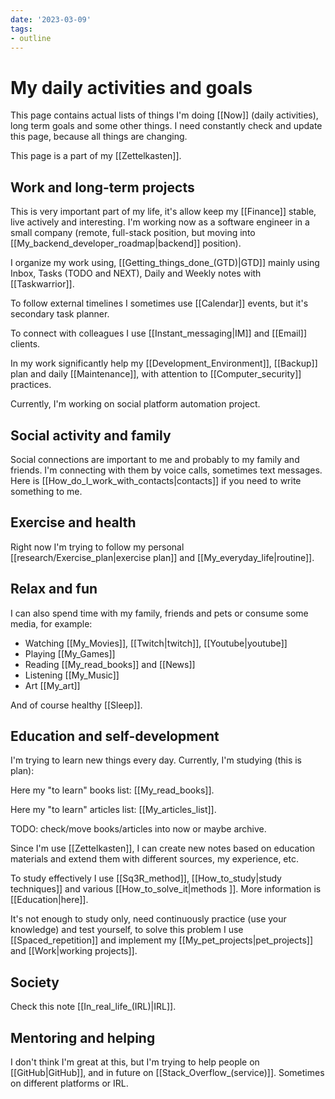 ```yaml
---
date: '2023-03-09'
tags:
- outline
---
```


# My daily activities and goals

This page contains actual lists of things I'm doing [[Now]] (daily activities),
long term goals and some other things. I need constantly check and update this
page, because all things are changing.

This page is a part of my [[Zettelkasten]].

## Work and long-term projects

This is very important part of my life, it's allow keep my [[Finance]] stable,
live actively and interesting. I'm working now as a software engineer in a small
company (remote, full-stack position, but moving into
[[My_backend_developer_roadmap|backend]] position).

I organize my work using, [[Getting_things_done_(GTD)|GTD]] mainly using Inbox,
Tasks (TODO and NEXT), Daily and Weekly notes with [[Taskwarrior]].

To follow external timelines I sometimes use [[Calendar]] events, but
it's secondary task planner.

To connect with colleagues I use [[Instant_messaging|IM]] and [[Email]] clients.

In my work significantly help my [[Development_Environment]], [[Backup]]
plan and daily [[Maintenance]], with attention to [[Computer_security]] practices.

Currently, I'm working on social platform automation project.

## Social activity and family

Social connections are important to me and probably to my family and friends.
I'm connecting with them by voice calls, sometimes text messages. Here is
[[How_do_I_work_with_contacts|contacts]] if you need to write something to me.

## Exercise and health

Right now I'm trying to follow my personal
[[research/Exercise_plan|exercise plan]] and [[My_everyday_life|routine]].

## Relax and fun

I can also spend time with my family, friends and pets or consume some media,
for example:

- Watching [[My_Movies]], [[Twitch|twitch]],
  [[Youtube|youtube]]
- Playing [[My_Games]]
- Reading [[My_read_books]] and [[News]]
- Listening [[My_Music]]
- Art [[My_art]]

And of course healthy [[Sleep]].

## Education and self-development

I'm trying to learn new things every day. Currently, I'm studying (this is
plan):

Here my "to learn" books list: [[My_read_books]].

Here my "to learn" articles list: [[My_articles_list]].

TODO: check/move books/articles into now or maybe archive.

Since I'm use [[Zettelkasten]], I can create new notes based on education
materials and extend them with different sources, my experience, etc.

To study effectively I use [[Sq3R_method]], [[How_to_study|study techniques]]
and various [[How_to_solve_it|methods ]]. More information is [[Education|here]].

It's not enough to study only, need continuously practice (use your knowledge)
and test yourself, to solve this problem I use [[Spaced_repetition]] and
implement my [[My_pet_projects|pet_projects]] and
[[Work|working projects]].

## Society

Check this note [[In_real_life_(IRL)|IRL]].

## Mentoring and helping

I don't think I'm great at this, but I'm trying to help people on [[GitHub|GitHub]],
and in future on [[Stack_Overflow_(service)]]. Sometimes on different platforms or IRL.
